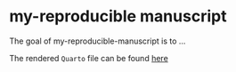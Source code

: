 # my-reproducible manuscript

<!-- badges: start -->
<!-- badges: end -->

The goal of my-reproducible-manuscript is to ...

The rendered `Quarto` file can be found [here](/docs/reprodev-heleen.html)
